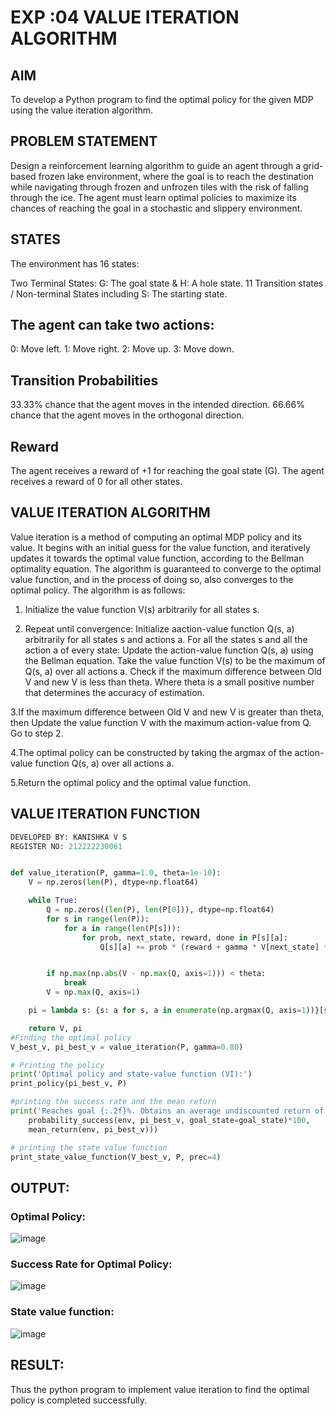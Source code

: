 # EXP :04 VALUE ITERATION ALGORITHM

## AIM
To develop a Python program to find the optimal policy for the given MDP using the value iteration algorithm.

## PROBLEM STATEMENT
Design a reinforcement learning algorithm to guide an agent through a grid-based frozen lake environment, where the goal is to reach the destination while navigating through frozen and unfrozen tiles with the risk of falling through the ice. The agent must learn optimal policies to maximize its chances of reaching the goal in a stochastic and slippery environment.

## STATES
The environment has 16 states:

Two Terminal States: G: The goal state & H: A hole state.
11 Transition states / Non-terminal States including S: The starting state.

## The agent can take two actions:
0: Move left.
1: Move right.
2: Move up.
3: Move down.

## Transition Probabilities
33.33% chance that the agent moves in the intended direction.
66.66% chance that the agent moves in the orthogonal direction.
## Reward
The agent receives a reward of +1 for reaching the goal state (G). The agent receives a reward of 0 for all other states.

## VALUE ITERATION ALGORITHM
Value iteration is a method of computing an optimal MDP policy and its value.
It begins with an initial guess for the value function, and iteratively updates it towards the optimal value function, according to the Bellman optimality equation.
The algorithm is guaranteed to converge to the optimal value function, and in the process of doing so, also converges to the optimal policy.
The algorithm is as follows:

1. Initialize the value function V(s) arbitrarily for all states s.

2. Repeat until convergence:
Initialize aaction-value function Q(s, a) arbitrarily for all states s and actions a.
For all the states s and all the action a of every state:
Update the action-value function Q(s, a) using the Bellman equation.
Take the value function V(s) to be the maximum of Q(s, a) over all actions a.
Check if the maximum difference between Old V and new V is less than theta.
Where theta is a small positive number that determines the accuracy of estimation.

3.If the maximum difference between Old V and new V is greater than theta, then
Update the value function V with the maximum action-value from Q.
Go to step 2.

4.The optimal policy can be constructed by taking the argmax of the action-value function Q(s, a) over all actions a.

5.Return the optimal policy and the optimal value function.

## VALUE ITERATION FUNCTION
```py
DEVELOPED BY: KANISHKA V S
REGISTER NO: 212222230061
```
```py

def value_iteration(P, gamma=1.0, theta=1e-10):
    V = np.zeros(len(P), dtype=np.float64)

    while True:
        Q = np.zeros((len(P), len(P[0])), dtype=np.float64)
        for s in range(len(P)):
            for a in range(len(P[s])):
                for prob, next_state, reward, done in P[s][a]:
                    Q[s][a] += prob * (reward + gamma * V[next_state] * (not done))


        if np.max(np.abs(V - np.max(Q, axis=1))) < theta:
            break
        V = np.max(Q, axis=1)

    pi = lambda s: {s: a for s, a in enumerate(np.argmax(Q, axis=1))}[s]

    return V, pi
#Finding the optimal policy
V_best_v, pi_best_v = value_iteration(P, gamma=0.80)

# Printing the policy
print('Optimal policy and state-value function (VI):')
print_policy(pi_best_v, P)

#printing the success rate and the mean return
print('Reaches goal {:.2f}%. Obtains an average undiscounted return of {:.4f}.'.format(
    probability_success(env, pi_best_v, goal_state=goal_state)*100,
    mean_return(env, pi_best_v)))

# printing the state value function
print_state_value_function(V_best_v, P, prec=4)

```
## OUTPUT:
### Optimal Policy:
![image](https://github.com/kanishka2305/rl-value-iteration/assets/113497357/90f4a209-1826-458e-bb57-211f88177f37)

### Success Rate for Optimal Policy:
![image](https://github.com/kanishka2305/rl-value-iteration/assets/113497357/3d955100-02d7-467e-9a01-9fcb3b570042)

### State value function:
![image](https://github.com/kanishka2305/rl-value-iteration/assets/113497357/6c7a695c-bede-413a-a055-d92a005d9095)


## RESULT:

Thus the python program to implement value iteration to find the optimal policy is completed successfully.


